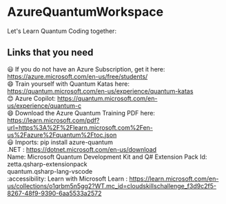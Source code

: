# AzureQuantumWorkspace
 Let's Learn Quantum Coding together:
## Links that you need 
:smiley:	If you do not have an Azure Subscription, get it here: https://azure.microsoft.com/en-us/free/students/ <br>
:smile:	Train yourself with Quantum Katas here: https://quantum.microsoft.com/en-us/experience/quantum-katas <br>
:blush:	Azure  Copilot: https://quantum.microsoft.com/en-us/experience/quantum-c <br>
😄 Download the Azure Quantum Training PDF here: https://learn.microsoft.com/pdf?url=https%3A%2F%2Flearn.microsoft.com%2Fen-us%2Fazure%2Fquantum%2Ftoc.json <br>
😃 Imports: pip install azure-quantum <br>
           .NET :  https://dotnet.microsoft.com/en-us/download <br>
            Name: Microsoft Quantum Development Kit and Q# Extension Pack 
            Id: zetta.qsharp-extensionpack <br>
            quantum.qsharp-lang-vscode <br>
:accessibility: Learn with Microsoft Learn : https://learn.microsoft.com/en-us/collections/o1qrbm5n5gg2?WT.mc_id=cloudskillschallenge_f3d9c2f5-8267-48f9-9390-6aa5533a2572 <br>
